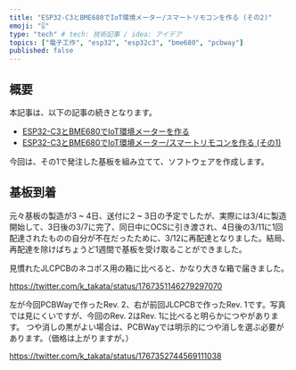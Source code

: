 ```yaml
---
title: "ESP32-C3とBME680でIoT環境メーター/スマートリモコンを作る (その2)"
emoji: "🎚️"
type: "tech" # tech: 技術記事 / idea: アイデア
topics: ["電子工作", "esp32", "esp32c3", "bme680", "pcbway"]
published: false
---
```


## 概要

本記事は、以下の記事の続きとなります。

* [ESP32-C3とBME680でIoT環境メーターを作る](https://zenn.dev/k_takata/articles/esp32c3-envmeter)
* [ESP32-C3とBME680でIoT環境メーター/スマートリモコンを作る (その1)](https://zenn.dev/k_takata/articles/esp32c3-envmeter-rev2-1)

今回は、その1で発注した基板を組み立てて、ソフトウェアを作成します。


## 基板到着

元々基板の製造が3 ~ 4日、送付に2 ~ 3日の予定でしたが、実際には3/4に製造開始して、3日後の3/7に完了、同日中にOCSに引き渡され、4日後の3/11に1回配達されたものの自分が不在だったために、3/12に再配達となりました。結局、再配達を除けばちょうど1週間で基板を受け取ることができました。

見慣れたJLCPCBのネコポス用の箱に比べると、かなり大きな箱で届きました。

https://twitter.com/k_takata/status/1767351146279297070

左が今回PCBWayで作ったRev. 2、右が前回JLCPCBで作ったRev. 1です。写真では見にくいですが、今回のRev. 2はRev. 1に比べると明らかにつやがあります。
つや消しの黒がよい場合は、PCBWayでは明示的につや消しを選ぶ必要があります。（価格は上がりますが。）

https://twitter.com/k_takata/status/1767352744569111038
